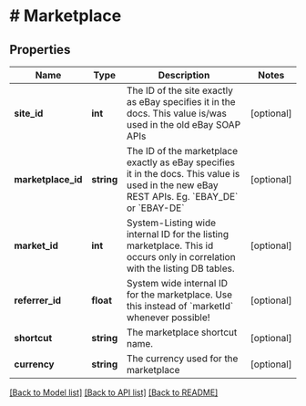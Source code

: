 # # Marketplace

## Properties

Name | Type | Description | Notes
------------ | ------------- | ------------- | -------------
**site_id** | **int** | The ID of the site exactly as eBay specifies it in the docs. This value is/was used in the old eBay SOAP APIs | [optional]
**marketplace_id** | **string** | The ID of the marketplace exactly as eBay specifies it in the docs. This value is used in the new eBay REST APIs. Eg. &#x60;EBAY_DE&#x60; or &#x60;EBAY-DE&#x60; | [optional]
**market_id** | **int** | System-Listing wide internal ID for the listing marketplace. This id occurs only in correlation with the listing DB tables. | [optional]
**referrer_id** | **float** | System wide internal ID for the marketplace. Use this instead of &#x60;marketId&#x60; whenever possible! | [optional]
**shortcut** | **string** | The marketplace shortcut name. | [optional]
**currency** | **string** | The currency used for the marketplace | [optional]

[[Back to Model list]](../../README.md#models) [[Back to API list]](../../README.md#endpoints) [[Back to README]](../../README.md)
